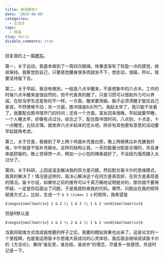 ```yaml
---
title: 胡诌瞎写3
date: '2025-06-08'
categories:
  - 生活志
tags:
  - 珠海
slug: dariy
disable_comments: true
---
```


回复我的上一篇[瞎写](/cn/2025/05/17/dariy/)。

第一，关于运动，我基本做到了一周四次跳绳。体重逐渐有了轻盈一点的感觉，继续保持。我察觉到自己，只要感觉腰身很多肉就坐不下，想走动，很躁，所以，我要坚持瘦下去。

第二，关于早起，我没有做到，一般是八点半醒来，不是想象中的六点半。工作的时候六点半醒来是很自然的，但不代表真的醒了，只是习惯可以借助外力可以养成。在校当学生还是有的不一样。一方面，醒来要用脑，脑子必须清醒才能任自己拿捏，不然使唤不动；另一方面，图书馆是8点开门，我起太早了，我只能干坐着了，我要配合图书馆开门的时间；还有一个方面，室友回来很晚，早起就要早睡，一个人睡太早，好像有点过分。综合之下，配合图书馆时间，八点到，十点走，十一点睡觉，比较合理。就舍弃六点半起床的念头吧，除非有其他更有意思的活动要早起就再考虑。

第三，关于饮食，我做到了早上两个鸡蛋补充蛋白质，晚上两根黄瓜补充膳食纤维，中午就是干饭补充碳水。这样的结构让我，一天的能量分配是合理的，并且身体是舒服的。晚上觉得馋一点，稍加一小小包的辣条就好了，不会因为饿而摄入太过分了。

第四，关于科研，上回说滚去解决我的异方差问题，然后配合笛卡尔的思维模式，我真的解决了！情况是这样的，我决心解决这个在同方差表现好，在异方差表现差的情况。笛卡尔说，如果你之前的推导可以千真万确地证明是对的，那你就不要再怀疑，一定是你后面出了问题，于是我就检查我的代码。果然，问题出在我的矩阵赋值方式上。比如，生成一个 `$ 3 \times 2 $` 的矩阵，我希望是

`$\begin{smallmatrix} 1 & 2 \\ 1 & 2 \\ 1 & 2 \end{smallmatrix}$`

但是R默认是

`$\begin{smallmatrix} 1 & 2 \\ 2 & 1 \\ 1 & 2 \end{smallmatrix}$`

当我将赋值方式改成我想要的样子之后，我要的模拟效果也出来了。这是论文的一个里程碑，也是我运用笛卡尔思维大获成功的心灵体验，我后面会继续阅读笛卡尔的《方法论》，秉持“谁反思，谁总结，谁进步”的理念，尽量多一些感悟，并适时记录一下。

